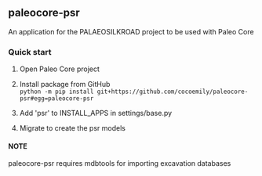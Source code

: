 ## paleocore-psr

An application for the PALAEOSILKROAD project to be used with Paleo Core 

### Quick start
1. Open Paleo Core project
2. Install package from GitHub  
`python -m pip install git+https://github.com/cocoemily/paleocore-psr#egg=paleocore-psr`
 
3. Add 'psr' to INSTALL_APPS in settings/base.py
4. Migrate to create the psr models

#### NOTE
paleocore-psr requires mdbtools for importing excavation databases
